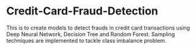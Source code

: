 # Credit-Card-Fraud-Detection
This is to create models to detect frauds in credit card transactions using Deep Neural Network, Decision Tree and Random Forest. Sampling techniques are implemented to tackle class imbalance problem. 
